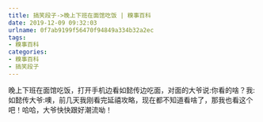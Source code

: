 ```yaml
---
title: 搞笑段子->晚上下班在面馆吃饭 | 糗事百科
date: 2019-12-09 09:32:03
urlname: 0f7ab9199f56470f94849a334b32a2ec
tags: 
- 糗事百科
categories:
- 糗事百科
- 搞笑段子
---
```

晚上下班在面馆吃饭，打开手机边看如懿传边吃面，对面的大爷说:你看的啥？我:如懿传大爷:噢，前几天我刚看完延禧攻略，现在都不知道看啥了，那我也看这个吧！哈哈，大爷快快跟好潮流呦！


